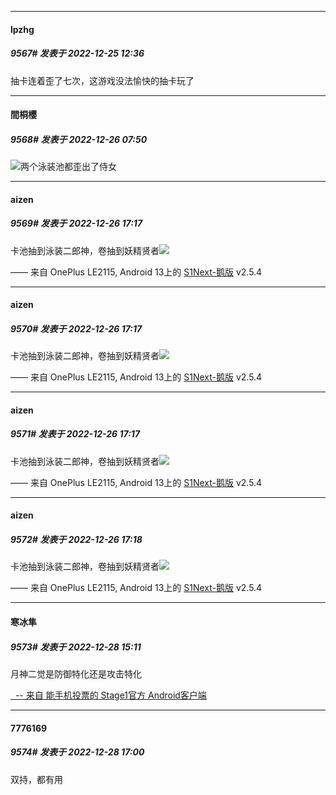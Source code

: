

*****

####  lpzhg  
##### 9567#       发表于 2022-12-25 12:36

抽卡连着歪了七次，这游戏没法愉快的抽卡玩了



*****

####  間桐櫻  
##### 9568#       发表于 2022-12-26 07:50

<img src="https://static.saraba1st.com/image/smiley/face2017/037.png" referrerpolicy="no-referrer">两个泳装池都歪出了侍女



*****

####  aizen  
##### 9569#       发表于 2022-12-26 17:17

卡池抽到泳装二郎神，卷抽到妖精贤者<img src="https://static.saraba1st.com/image/smiley/face2017/029.png" referrerpolicy="no-referrer">

—— 来自 OnePlus LE2115, Android 13上的 [S1Next-鹅版](https://github.com/ykrank/S1-Next/releases) v2.5.4

*****

####  aizen  
##### 9570#       发表于 2022-12-26 17:17

卡池抽到泳装二郎神，卷抽到妖精贤者<img src="https://static.saraba1st.com/image/smiley/face2017/029.png" referrerpolicy="no-referrer">

—— 来自 OnePlus LE2115, Android 13上的 [S1Next-鹅版](https://github.com/ykrank/S1-Next/releases) v2.5.4



*****

####  aizen  
##### 9571#       发表于 2022-12-26 17:17

卡池抽到泳装二郎神，卷抽到妖精贤者<img src="https://static.saraba1st.com/image/smiley/face2017/029.png" referrerpolicy="no-referrer">

—— 来自 OnePlus LE2115, Android 13上的 [S1Next-鹅版](https://github.com/ykrank/S1-Next/releases) v2.5.4

*****

####  aizen  
##### 9572#       发表于 2022-12-26 17:18

卡池抽到泳装二郎神，卷抽到妖精贤者<img src="https://static.saraba1st.com/image/smiley/face2017/029.png" referrerpolicy="no-referrer">

—— 来自 OnePlus LE2115, Android 13上的 [S1Next-鹅版](https://github.com/ykrank/S1-Next/releases) v2.5.4



*****

####  寒冰隼  
##### 9573#       发表于 2022-12-28 15:11

月神二觉是防御特化还是攻击特化

[  -- 来自 能手机投票的 Stage1官方 Android客户端](https://www.coolapk.com/apk/140634)



*****

####  7776169  
##### 9574#       发表于 2022-12-28 17:00

双持，都有用

